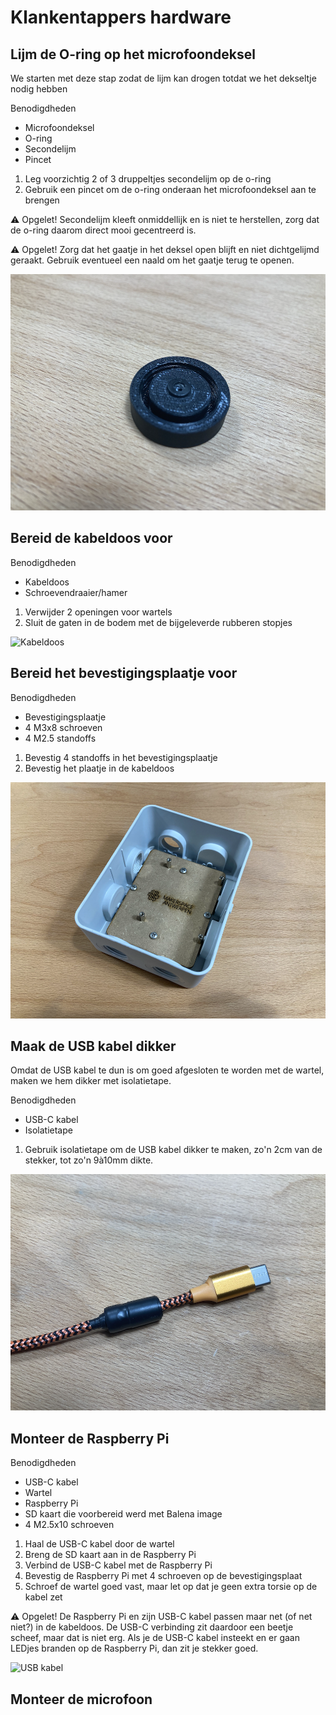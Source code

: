 # Klankentappers hardware

## Lijm de O-ring op het microfoondeksel

We starten met deze stap zodat de lijm kan drogen totdat we het dekseltje nodig hebben

Benodigdheden
* Microfoondeksel
* O-ring
* Secondelijm
* Pincet

1. Leg voorzichtig 2 of 3 druppeltjes secondelijm op de o-ring
2. Gebruik een pincet om de o-ring onderaan het microfoondeksel aan te brengen

⚠️ Opgelet! Secondelijm kleeft onmiddellijk en is niet te herstellen, zorg dat de o-ring daarom direct mooi gecentreerd is.

⚠️ Opgelet! Zorg dat het gaatje in het deksel open blijft en niet dichtgelijmd geraakt. Gebruik eventueel een naald om het gaatje terug te openen.

![Kabeldoos](/documentation/imgs/hardware_oring.png)

## Bereid de kabeldoos voor

Benodigdheden
* Kabeldoos
* Schroevendraaier/hamer

1. Verwijder 2 openingen voor wartels
2. Sluit de gaten in de bodem met de bijgeleverde rubberen stopjes

![Kabeldoos](/documentation/imgs/hardware_kabeldoos.png)

## Bereid het bevestigingsplaatje voor

Benodigdheden
* Bevestigingsplaatje
* 4 M3x8 schroeven
* 4 M2.5 standoffs

1. Bevestig 4 standoffs in het bevestigingsplaatje
2. Bevestig het plaatje in de kabeldoos

![Bevestigingsplaatje](/documentation/imgs/hardware_bevestigingsplaat.png)

## Maak de USB kabel dikker

Omdat de USB kabel te dun is om goed afgesloten te worden met de wartel, maken we hem dikker met isolatietape.

Benodigdheden
* USB-C kabel
* Isolatietape

1. Gebruik isolatietape om de USB kabel dikker te maken, zo'n 2cm van de stekker, tot zo'n 9à10mm dikte.

![USB kabel](/documentation/imgs/hardware_kabel.png)


## Monteer de Raspberry Pi

Benodigdheden
* USB-C kabel
* Wartel
* Raspberry Pi
* SD kaart die voorbereid werd met Balena image
* 4 M2.5x10 schroeven

1. Haal de USB-C kabel door de wartel
2. Breng de SD kaart aan in de Raspberry Pi
3. Verbind de USB-C kabel met de Raspberry Pi
4. Bevestig de Raspberry Pi met 4 schroeven op de bevestigingsplaat
5. Schroef de wartel goed vast, maar let op dat je geen extra torsie op de kabel zet

⚠️ Opgelet! De Raspberry Pi en zijn USB-C kabel passen maar net (of net niet?) in de kabeldoos. De USB-C verbinding zit daardoor een beetje scheef, maar dat is niet erg. Als je de USB-C kabel insteekt en er gaan LEDjes branden op de Raspberry Pi, dan zit je stekker goed.

![USB kabel](/documentation/imgs/hardware_raspi_in_doos_.png)

## Monteer de microfoon